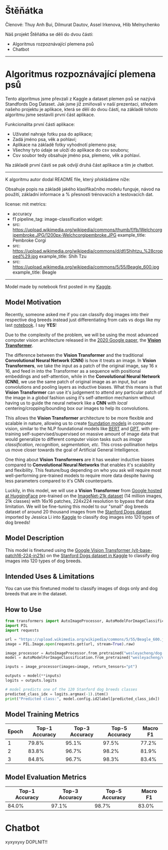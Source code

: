 # Štěňátka
Členové: Thuy Anh Bui, Dilmurat Dautov, Assel Irkenova, Hlib Melnychenko

Náš projekt Štěňátka se dělí do dvou částí:
- Algoritmus rozpoznávající plemena psů
- Chatbot

---
# Algoritmus rozpoznávající plemena psů
Tento algoritmus jsme převzali z Kaggle a dataset plemen psů se nazývá Standfords Dog Dataset. Jak jsme již zmiňovali v naší prezentaci, středem našeho projektu je aplikace, která se dělí do dvou částí, na základě tohoto algoritmu jsme sestavili první část aplikace.

Funkcionalita první části aplikace:

- Uživatel nahraje fotku psa do aplikace;
- Zadá jméno psa, věk a pohlaví;
- Aplikace na základě fotky vyhodnotí plemeno psa;
- Všechny tyto údaje se uloží do aplikace do csv souboru;
- Csv soubor tedy obsahuje jméno psa, plemeno, věk a pohlaví.

Na základě první části se pak odvíjí druhá část aplikace a tím je chatbot.

---
K algoritmu autor dodal README file, který přokládáme níže:

Obsahuje popis na základě jakého klasifikačního modelu funguje, návod na použití, základní informace a % přesnosti trénovacích a testovacích dat.

license: mit
metrics:
- accuracy
- f1
pipeline_tag: image-classification
widget:
- src: https://upload.wikimedia.org/wikipedia/commons/thumb/f/fb/Welchcorgipembroke.JPG/1200px-Welchcorgipembroke.JPG
  example_title: Pembroke Corgi
- src: https://upload.wikimedia.org/wikipedia/commons/d/df/Shihtzu_%28cropped%29.jpg
  example_title: Shih Tzu
- src: https://upload.wikimedia.org/wikipedia/commons/5/55/Beagle_600.jpg
  example_title: Beagle
---

Model made by notebook first posted in my [Kaggle](https://www.kaggle.com/wesleyacheng/dog-breeds-multiclass-image-classification-w-vit).

Model Motivation
-

Recently, someone asked me if you can classify dog images into their respective dog breeds instead just differentiating from cats vs dogs like my last [notebook](https://www.kaggle.com/code/wesleyacheng/cat-vs-dog-image-classification-with-cnns). I say **YES**!

Due to the complexity of the problem, we will be using the most advanced computer vision architecture released in the [2020 Google paper](https://arxiv.org/pdf/2010.11929v2.pdf), the [**Vision Transformer**](https://paperswithcode.com/methods/category/vision-transformer).

The difference between the **Vision Transformer** and the traditional **Convolutional Neural Network (CNN)** is how it treats an image. In **Vision Transformers**, we take the input as a patch of the original image, say 16 x 16, and feed in into the Transformer as a sequence with positional embeddings and self-attention, while in the **Convolutional Neural Network (CNN)**, we use the same patch of original image as an input, but use convolutions and pooling layers as inductive biases. What this means is that **Vision Transformer** can use it's judgement to attend any particular patch of the image in a *global* fashion using it's self-attention mechanism without having us to guide the neural network like a **CNN** with *local* centering/cropping/bounding box our images to help its convolutions. 

This allows the **Vision Transformer** architecture to be more flexible and scalable in nature, allowing us to create [foundation models](https://blogs.nvidia.com/blog/2023/03/13/what-are-foundation-models) in computer vision, similar to the NLP foundational models like [BERT](https://paperswithcode.com/method/bert) and [GPT](https://paperswithcode.com/method/gpt), with pre-training self-supervised/supervised on massive amount of image data that would generalize to different computer vision tasks such as *image classification, recognition, segmentation, etc.* This cross-pollination helps us move closer towards the goal of Artificial General Intelligence.

One thing about **Vision Transformers** are it has weaker inductive biases compared to **Convolutional Neural Networks** that enables it's scalability and flexibility. This feature/bug depending on who you ask will require most well-performing pre-trained models to require more data despite having less parameters compared to it's CNN counterparts.

Luckily, in this model, we will use a **Vision Transformer** from [Google hosted at HuggingFace](https://huggingface.co/google/vit-base-patch16-224-in21k) pre-trained on the [ImageNet-21k dataset](https://paperswithcode.com/paper/imagenet-21k-pretraining-for-the-masses) (14 million images, 21k classes) with 16x16 patches, 224x224 resolution to bypass that data limitation. We will be fine-tuning this model to our "small" dog breeds dataset of around 20 thousand images from the [Stanford Dogs dataset](http://vision.stanford.edu/aditya86/ImageNetDogs/) imported by Jessica Li into [Kaggle](https://www.kaggle.com/datasets/jessicali9530/stanford-dogs-dataset) to classify dog images into 120 types of dog breeds!

Model Description
-
This model is finetuned using the [Google Vision Transformer (vit-base-patch16-224-in21k)](https://huggingface.co/google/vit-base-patch16-224-in21k) on the [Stanford Dogs dataset in Kaggle](https://www.kaggle.com/datasets/jessicali9530/stanford-dogs-dataset) to classify dog images into 120 types of dog breeds.

Intended Uses & Limitations
-
You can use this finetuned model to classify images of dogs only and dog breeds that are in the dataset.

How to Use
-
```python
from transformers import AutoImageProcessor, AutoModelForImageClassification
import PIL
import requests

url = "https://upload.wikimedia.org/wikipedia/commons/5/55/Beagle_600.jpg"
image = PIL.Image.open(requests.get(url, stream=True).raw)

image_processor = AutoImageProcessor.from_pretrained("wesleyacheng/dog-breeds-multiclass-image-classification-with-vit")
model = AutoModelForImageClassification.from_pretrained("wesleyacheng/dog-breeds-multiclass-image-classification-with-vit")

inputs = image_processor(images=image, return_tensors="pt")

outputs = model(**inputs)
logits = outputs.logits

# model predicts one of the 120 Stanford dog breeds classes
predicted_class_idx = logits.argmax(-1).item()
print("Predicted class:", model.config.id2label[predicted_class_idx])
```

Model Training Metrics
-
| Epoch | Top-1 Accuracy |  Top-3 Accuracy | Top-5 Accuracy | Macro F1 |
|-------|----------------|-----------------|----------------|----------|
| 1     | 79.8%          | 95.1%           | 97.5%          | 77.2%    |
| 2     | 83.8%          | 96.7%           | 98.2%          | 81.9%    |
| 3     | 84.8%          | 96.7%           | 98.3%          | 83.4%    |

Model Evaluation Metrics
-
| Top-1 Accuracy | Top-3 Accuracy  | Top-5 Accuracy | Macro F1 |
|----------------|-----------------|----------------|----------|
| 84.0%          | 97.1%           | 98.7%          | 83.0%    |

# Chatbot
xyxyxyxy DOPLNIT!!
